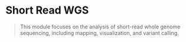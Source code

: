 # Short Read WGS

> This module focuses on the analysis of short-read whole genome sequencing, including mapping, visualization, and variant calling.
